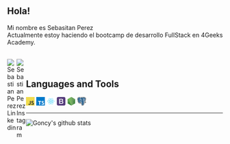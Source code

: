 ## Hola!
Mi nombre es Sebasitan Perez <br/>
Actualmente estoy haciendo el bootcamp de desarrollo FullStack en 4Geeks Academy.

<br/>

<a href="https://www.linkedin.com/in/sebastian-perez-a77032210/">
<img align="left" alt="Sebastian Perez Linkedin" width="22px" src="https://icongr.am/fontawesome/linkedin.svg?size=128&color=0659a2" />
</a>
<a href="https://www.instagram.com/sebaperez_15/">
<img align="left" alt="Sebastian Perez Instagram" width="22px" src="https://icongr.am/fontawesome/instagram.svg?size=128&color=70c8ff" />
</a>

<br />


## Languages and Tools
<code><img height="20" src="https://raw.githubusercontent.com/github/explore/80688e429a7d4ef2fca1e82350fe8e3517d3494d/topics/javascript/javascript.png"></code>
<code><img height="20" src="https://raw.githubusercontent.com/github/explore/80688e429a7d4ef2fca1e82350fe8e3517d3494d/topics/typescript/typescript.png"></code>
<code><img height="20" src="https://raw.githubusercontent.com/github/explore/80688e429a7d4ef2fca1e82350fe8e3517d3494d/topics/react/react.png"></code>
<code><img height="20" src="https://raw.githubusercontent.com/github/explore/80688e429a7d4ef2fca1e82350fe8e3517d3494d/topics/bootstrap/bootstrap.png"></code>
<code><img height="20" src="https://raw.githubusercontent.com/github/explore/80688e429a7d4ef2fca1e82350fe8e3517d3494d/topics/nodejs/nodejs.png"></code>
<code><img height="20" src="https://raw.githubusercontent.com/github/explore/80688e429a7d4ef2fca1e82350fe8e3517d3494d/topics/postgresql/postgresql.png"></code>

---

![Goncy's github stats](https://github-readme-stats.vercel.app/api?username=sepeca15&show_icons=true&hide_border=true)

